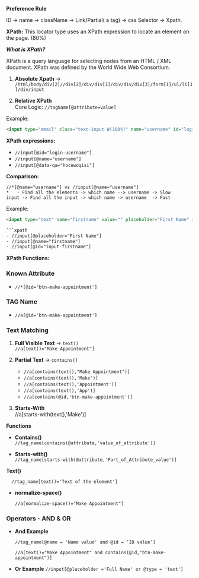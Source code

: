 **Preference Rule**  

ID -> name -> className -> Link/Partial( a tag) -> css Selector -> Xpath. 



**XPath:** This locator type uses an XPath expression to locate an element on the page. (80%)

_**What is XPath?**_

XPath is a query language for selecting nodes from an HTML / XML document. XPath was defined by the World Wide Web Consortium.

1. **Absolute Xpath** -> `/html/body/div[2]//div[2]/div/div[1]/div/div/div[3]/form[1]/ul/li[1]/div/input`

2. **Relative XPath**  
   Core Logic: `//tagName[@attribute=value]`

Example:
```html
<input type="email" class="text-input W(100%)" name="username" id="login-username" data-qa="hocewoqisi">
```
**XPath expressions:**
- `//input[@id="login-username"]`
- `//input[@name="username"]`
- `//input[@data-qa="hocewoqisi"]`

**Comparison:**
```xpath
//*[@name="username"] vs //input[@name="username"]
*   - Find all the elements -> which name --> username -> Slow
input -> Find all the input -> which name -> username  -> Fast
```
Example:
```html
<input type="text" name="firstname" value="" placeholder="First Name" id="input-firstname" class="form-control">

```xpath
- //input[@placeholder="First Name"]
- //input[@name="firstname"]
- //input[@id="input-firstname"]
```

**XPath Functions:**

### Known Attribute
- `//*[@id='btn-make-appointment']`

### TAG Name
- `//a[@id='btn-make-appointment']`

### Text Matching

1. **Full Visible Text** -> `text()`  
   `//a[text()="Make Appointment"]` 

2. **Partial Text** -> `contains()`
    - `//a[contains(text(),"Make Appointment")]`
    - `//a[contains(text(),'Make')]`
    - `//a[contains(text(),'Appointment')]`
    - `//a[contains(text(),'App')]`
    - `//a[contains(@id,'btn-make-appointment')]` 

3. **Starts-With**  
   //a[starts-with(text(),'Make')]

**Functions**

- **Contains()**  
  `//tag_name[contains(@attribute,'value_of_attribute')]`

- **Starts-with()**  
  `//tag_name[starts-with(@attribute,'Part_of_Attribute_value')]`

**Text()**  

```
  //tag_name[text()='Text of the element']
```

- **normalize-space()**  
  ```
  //a[normalize-space()="Make Appointment"]
  ```

### Operators - AND & OR

- **And Example**
   ```
   //tag_name[@name = 'Name value' and @id = ‘ID value’]
   ```
   ```
   //a[text()="Make Appointment" and contains(@id,"btn-make-appointment")]
   ```

- **Or Example**
   `//input[@placeholder ='Full Name' or @type = 'text']`


